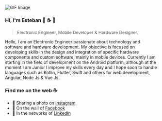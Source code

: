 ![GIF Image](https://theninehertz.com/wp-content/uploads/2020/06/full-stack-development.gif)


### Hi, I'm Esteban :rocket: :coffee: 👋
> Electronic Engineer, Mobile Developer & Hardware Designer.

Hello, I am an Electronic Engineer passionate about technology and software and hardware development. My objective is focused on developing skills in the design and integration of specific hardware components and custom software, mainly in mobile devices. Currently I am starting in the field of development on the Android platform, although at the moment I am Junior I improve my skills every day and I hope soon to handle languages such as Kotlin, Flutter, Swift and others for web development, Angular, Node Js & Vue Js.

### Find me on the web :coffee:

- 🔭 Sharing a photo on [Instagram](https://www.instagram.com/vega_florido/)
- 🌱 On the wall of [Facebook](https://www.facebook.com/efloridovega/)
- 👯 In the networks of [LinkedIn](https://www.linkedin.com/in/esteban-florido-vega-4ab05814a/)
